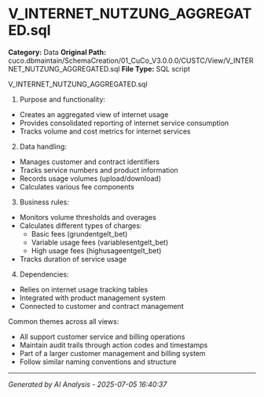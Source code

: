 # V_INTERNET_NUTZUNG_AGGREGATED.sql

**Category:** Data
**Original Path:** cuco.dbmaintain/SchemaCreation/01_CuCo_V3.0.0.0/CUSTC/View/V_INTERNET_NUTZUNG_AGGREGATED.sql
**File Type:** SQL script

V_INTERNET_NUTZUNG_AGGREGATED.sql
1. Purpose and functionality:
- Creates an aggregated view of internet usage
- Provides consolidated reporting of internet service consumption
- Tracks volume and cost metrics for internet services

2. Data handling:
- Manages customer and contract identifiers
- Tracks service numbers and product information
- Records usage volumes (upload/download)
- Calculates various fee components

3. Business rules:
- Monitors volume thresholds and overages
- Calculates different types of charges:
  * Basic fees (grundentgelt_bet)
  * Variable usage fees (variablesentgelt_bet)
  * High usage fees (highusageentgelt_bet)
- Tracks duration of service usage

4. Dependencies:
- Relies on internet usage tracking tables
- Integrated with product management system
- Connected to customer and contract management

Common themes across all views:
- All support customer service and billing operations
- Maintain audit trails through action codes and timestamps
- Part of a larger customer management and billing system
- Follow similar naming conventions and structure

---
*Generated by AI Analysis - 2025-07-05 16:40:37*
